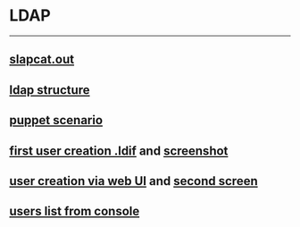 # LDAP
---
[slapcat.out]( lab1/slapcat.out )
---
[ldap structure]( lab1/screenshots/Ldap_structure.png )
---
[puppet scenario](lab1/modules/ldap/)
---
[first user creation .ldif]( lab1/openldap/ldap-userinldap.ldif ) and [screenshot]( lab1/screenshots/user-created.png )
---
[user creation via web UI](lab1/screenshots/creating_user_via_web1.png ) and [second screen]( lab1/screenshots/user2_created.png )
---
[users list from console]( lab1/screenshots/user_list_in_console.png )
---
